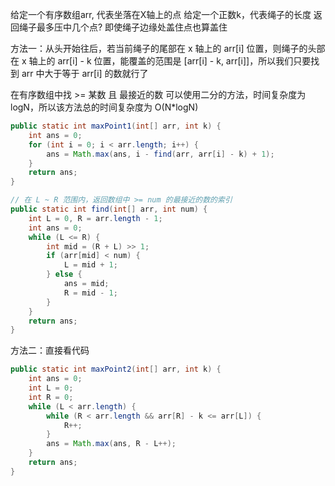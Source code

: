 给定一个有序数组arr,  代表坐落在X轴上的点
给定一个正数k，代表绳子的长度
返回绳子最多压中几个点?
即使绳子边缘处盖住点也算盖住



方法一：从头开始往后，若当前绳子的尾部在 x 轴上的 arr[i] 位置，则绳子的头部在 x 轴上的 arr[i] - k 位置，能覆盖的范围是 [arr[i] - k,  arr[i]]，所以我们只要找到 arr 中大于等于 arr[i] 的数就行了

在有序数组中找 >= 某数 且 最接近的数 可以使用二分的方法，时间复杂度为 logN，所以该方法总的时间复杂度为 O(N*logN)

````java
public static int maxPoint1(int[] arr, int k) {
    int ans = 0;
    for (int i = 0; i < arr.length; i++) {
        ans = Math.max(ans, i - find(arr, arr[i] - k) + 1);
    }
    return ans;
}

// 在 L ~ R 范围内，返回数组中 >= num 的最接近的数的索引
public static int find(int[] arr, int num) {
    int L = 0, R = arr.length - 1;
    int ans = 0;
    while (L <= R) {
        int mid = (R + L) >> 1;
        if (arr[mid] < num) {
            L = mid + 1;
        } else {
            ans = mid;
            R = mid - 1;
        }
    }
    return ans;
}
````

方法二：直接看代码

```java
public static int maxPoint2(int[] arr, int k) {
    int ans = 0;
    int L = 0;
    int R = 0;
    while (L < arr.length) {
        while (R < arr.length && arr[R] - k <= arr[L]) {
            R++;
        }
        ans = Math.max(ans, R - L++);
    }
    return ans;
}
```

